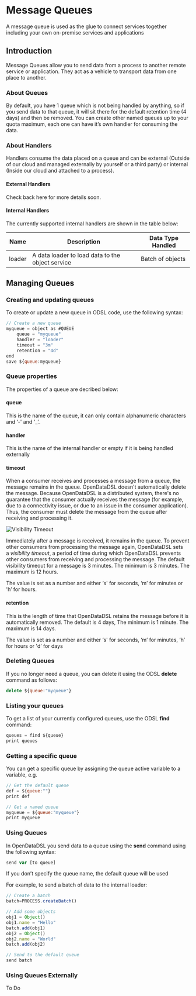 Message Queues
==============

A message queue is used as the glue to connect services together including your own on-premise services and applications

## Introduction

Message Queues allow you to send data from a process to another remote service or application. They act as a vehicle to transport data from one place to another.

### About Queues

By default, you have 1 queue which is not being handled by anything, so if you send data to that queue, it will sit there for the default retention time (4 days) and then be removed. You can create other named queues up to your quota maximum, each one can have it’s own handler for consuming the data.

### About Handlers

Handlers consume the data placed on a queue and can be external (Outside of our cloud and managed externally by yourself or a third party) or internal (Inside our cloud and attached to a process).

#### External Handlers

Check back here for more details soon.

#### Internal Handlers

The currently supported internal handlers are shown in the table below:

|**Name**|**Description**|**Data Type Handled**|
|-|-|-|
|loader|A data loader to load data to the object service|Batch of objects|

## Managing Queues

### Creating and updating queues

To create or update a new queue in ODSL code, use the following syntax:

```js
// Create a new queue
myqueue = object as #QUEUE
    queue = "myqueue"
    handler = "loader"
    timeout = "3m"
    retention = "4d"
end
save ${queue:myqueue}
```

### Queue properties

The properties of a queue are decribed below:

#### queue

This is the name of the queue, it can only contain alphanumeric characters and ‘-' and '_’.

#### handler

This is the name of the internal handler or empty if it is being handled externally

#### timeout

When a consumer receives and processes a message from a queue, the message remains in the queue. OpenDataDSL doesn't automatically delete the message. Because OpenDataDSL is a distributed system, there's no guarantee that the consumer actually receives the message (for example, due to a connectivity issue, or due to an issue in the consumer application). Thus, the consumer must delete the message from the queue after receiving and processing it.

![
	            Visibility Timeout
	        ](https://docs.aws.amazon.com/AWSSimpleQueueService/latest/SQSDeveloperGuide/images/sqs-visibility-timeout-diagram.png)

Immediately after a message is received, it remains in the queue. To prevent other consumers from processing the message again, OpenDataDSL sets a _visibility timeout_, a period of time during which OpenDataDSL prevents other consumers from receiving and processing the message. The default visibility timeout for a message is 3 minutes. The minimum is 3 minutes. The maximum is 12 hours.

The value is set as a number and either ‘s' for seconds, ‘m’ for minutes or 'h’ for hours.

#### retention

This is the length of time that OpenDataDSL retains the message before it is automatically removed. The default is 4 days, The minimum is 1 minute. The maximum is 14 days.

The value is set as a number and either ‘s' for seconds, ‘m’ for minutes, ‘h’ for hours or 'd’ for days

### Deleting Queues

If you no longer need a queue, you can delete it using the ODSL **delete** command as follows:

```js
delete ${queue:"myqueue"}
```

### Listing your queues

To get a list of your currently configured queues, use the ODSL **find** command:

```js
queues = find ${queue}
print queues
```

### Getting a specific queue

You can get a specific queue by assigning the queue active variable to a variable, e.g.

```js
// Get the default queue
def = ${queue:""}
print def

// Get a named queue
myqueue = ${queue:"myqueue"}
print myqueue
```

### Using Queues

In OpenDataDSL you send data to a queue using the **send** command using the following syntax:

```js
send var [to queue]
```

If you don’t specify the queue name, the default queue will be used

For example, to send a batch of data to the internal loader:

```js
// Create a batch
batch=PROCESS.createBatch()

// Add some objects
obj1 = Object()
obj1.name = "Hello"
batch.add(obj1)
obj2 = Object()
obj2.name = "World"
batch.add(obj2)

// Send to the default queue
send batch
```

### Using Queues Externally

To Do

